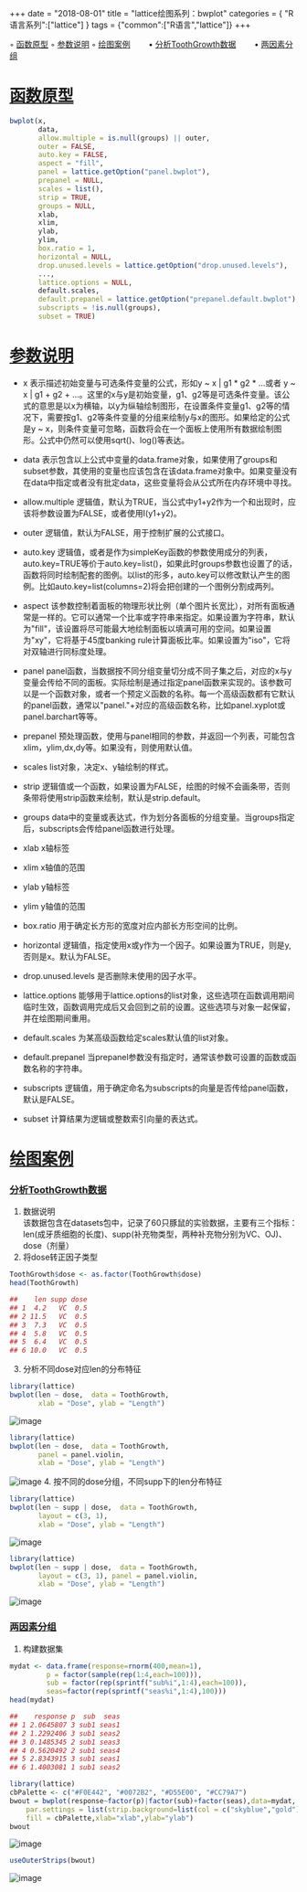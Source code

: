 +++
date = "2018-08-01"
title = "lattice绘图系列：bwplot"
categories = { "R语言系列":["lattice"] }
tags = {"common":["R语言","lattice"]}
+++

<span id='home'></span>

&#9702;&nbsp;[函数原型](#hsyx)
&#9702;&nbsp;[参数说明](#cssm)
&#9702;&nbsp;[绘图案例](#htal)
&emsp;&emsp;&bull;&nbsp;[分析ToothGrowth数据](#fxtoothgrowthdata)
&emsp;&emsp;&bull;&nbsp;[两因素分组](#lysfz)



<span id='hsyx'></span>
# [函数原型](#home)

```R
bwplot(x,
       data,
       allow.multiple = is.null(groups) || outer,
       outer = FALSE,
       auto.key = FALSE,
       aspect = "fill",
       panel = lattice.getOption("panel.bwplot"),
       prepanel = NULL,
       scales = list(),
       strip = TRUE,
       groups = NULL,
       xlab,
       xlim,
       ylab,
       ylim,
       box.ratio = 1,
       horizontal = NULL,
       drop.unused.levels = lattice.getOption("drop.unused.levels"),
       ...,
       lattice.options = NULL,
       default.scales,
       default.prepanel = lattice.getOption("prepanel.default.bwplot"),
       subscripts = !is.null(groups),
       subset = TRUE)
```
<span id='cssm'></span>
# [参数说明](#home)

- x
表示描述初始变量与可选条件变量的公式，形如y ~ x | g1 * g2 * ...或者 y ~ x | g1 + g2 + ...。这里的x与y是初始变量，g1、g2等是可选条件变量。该公式的意思是以x为横轴，以y为纵轴绘制图形，在设置条件变量g1、g2等的情况下，需要按g1、g2等条件变量的分组来绘制y与x的图形。如果给定的公式是y ~ x，则条件变量可忽略，函数将会在一个面板上使用所有数据绘制图形。公式中仍然可以使用sqrt()、log()等表达。

- data
表示包含以上公式中变量的data.frame对象，如果使用了groups和subset参数，其使用的变量也应该包含在该data.frame对象中。如果变量没有在data中指定或者没有批定data，这些变量将会从公式所在内存环境中寻找。

- allow.multiple
逻辑值，默认为TRUE，当公式中y1+y2作为一个和出现时，应该将参数设置为FALSE，或者使用I(y1+y2)。

- outer
逻辑值，默认为FALSE，用于控制扩展的公式接口。

- auto.key
逻辑值，或者是作为simpleKey函数的参数使用成分的列表，auto.key=TRUE等价于auto.key=list()，如果此时groups参数也设置了的话，函数将同时绘制配套的图例。以list的形多，auto.key可以修改默认产生的图例。比如auto.key=list(columns=2)将会把创建的一个图例分割成两列。

- aspect
该参数控制着面板的物理形状比例（单个图片长宽比），对所有面板通常是一样的。它可以通常一个比率或字符串来指定。如果设置为字符串，默认为"fill"，该设置将尽可能最大地绘制面板以填满可用的空间。如果设置为"xy"，它将基于45度banking rule计算面板比率。如果设置为"iso"，它将对双轴进行同标度处理。

- panel
panel函数，当数据按不同分组变量切分成不同子集之后，对应的x与y变量会传给不同的面板。实际绘制是通过指定panel函数来实现的。该参数可以是一个函数对象，或者一个预定义函数的名称。每一个高级函数都有它默认的panel函数，通常以"panel."+对应的高级函数名称，比如panel.xyplot或panel.barchart等等。

- prepanel
预处理函数，使用与panel相同的参数，并返回一个列表，可能包含xlim，ylim,dx,dy等。如果没有，则使用默认值。

- scales
list对象，决定x、y轴绘制的样式。

- strip
逻辑值或一个函数，如果设置为FALSE，绘图的时候不会画条带，否则条带将使用strip函数来绘制，默认是strip.default。

- groups
data中的变量或表达式，作为划分各面板的分组变量。当groups指定后，subscripts会传给panel函数进行处理。

- xlab
x轴标签

- xlim
x轴值的范围

- ylab
y轴标签

- ylim
y轴值的范围

- box.ratio
用于确定长方形的宽度对应内部长方形空间的比例。

- horizontal
逻辑值，指定使用x或y作为一个因子。如果设置为TRUE，则是y,否则是x。默认为FALSE。

- drop.unused.levels
是否删除未使用的因子水平。

- lattice.options
能够用于lattice.options的list对象，这些选项在函数调用期间临时生效，函数调用完成后又会回到之前的设置。这些选项与对象一起保留，并在绘图期间重用。

- default.scales
为某高级函数给定scales默认值的list对象。

- default.prepanel
当prepanel参数没有指定时，通常该参数可设置的函数或函数名称的字符串。


- subscripts
逻辑值，用于确定命名为subscripts的向量是否传给panel函数，默认是FALSE。

- subset
计算结果为逻辑或整数索引向量的表达式。

<span id='htal'></span>
# [绘图案例](#home)
<span id='fxtoothgrowthdata'></span>
### [分析ToothGrowth数据](#home)
1. 数据说明<br>
该数据包含在datasets包中，记录了60只豚鼠的实验数据，主要有三个指标：len(成牙质细胞的长度)、supp(补充物类型，两种补充物分别为VC、OJ)、dose（剂量）
2. 将dose转正因子类型

```R
ToothGrowth$dose <- as.factor(ToothGrowth$dose)
head(ToothGrowth)
```
```R
##    len supp dose
## 1  4.2   VC  0.5
## 2 11.5   VC  0.5
## 3  7.3   VC  0.5
## 4  5.8   VC  0.5
## 5  6.4   VC  0.5
## 6 10.0   VC  0.5
```
3. 分析不同dose对应len的分布特征

```R
library(lattice)
bwplot(len ~ dose,  data = ToothGrowth,
       xlab = "Dose", ylab = "Length")
```
![image](/images/2018.4.14.7)


```R
library(lattice)
bwplot(len ~ dose,  data = ToothGrowth,
       panel = panel.violin,
       xlab = "Dose", ylab = "Length")
```
![image](/images/2018.4.14.8)
4. 按不同的dose分组，不同supp下的len分布特征

```R
library(lattice)
bwplot(len ~ supp | dose,  data = ToothGrowth,
       layout = c(3, 1),
       xlab = "Dose", ylab = "Length")
```
![image](/images/2018.4.14.9)

```R
library(lattice)
bwplot(len ~ supp | dose,  data = ToothGrowth,
       layout = c(3, 1), panel = panel.violin,
       xlab = "Dose", ylab = "Length")
```
![image](/images/2018.4.14.10)

<span id='lysfz'></span>
### [两因素分组](#home)
1. 构建数据集

```R
mydat <- data.frame(response=rnorm(400,mean=1),
         p = factor(sample(rep(1:4,each=100))),
         sub = factor(rep(sprintf("sub%i",1:4),each=100)), 
         seas=factor(rep(sprintf("seas%i",1:4),100)))
head(mydat)
```

```R
##    response p  sub  seas
## 1 2.0645807 3 sub1 seas1
## 2 1.2292406 3 sub1 seas2
## 3 0.1485345 2 sub1 seas3
## 4 0.5620492 2 sub1 seas4
## 5 2.8343915 3 sub1 seas1
## 6 1.4003081 1 sub1 seas2
```

```R
library(lattice)
cbPalette <- c("#F0E442", "#0072B2", "#D55E00", "#CC79A7")
bwout = bwplot(response~factor(p)|factor(sub)+factor(seas),data=mydat,
    par.settings = list(strip.background=list(col = c("skyblue","gold"))),
    fill = cbPalette,xlab="xlab",ylab="ylab")
bwout
```
![image](/images/2018.4.14.11)

```R
useOuterStrips(bwout)
```
![image](/images/2018.4.14.12)

